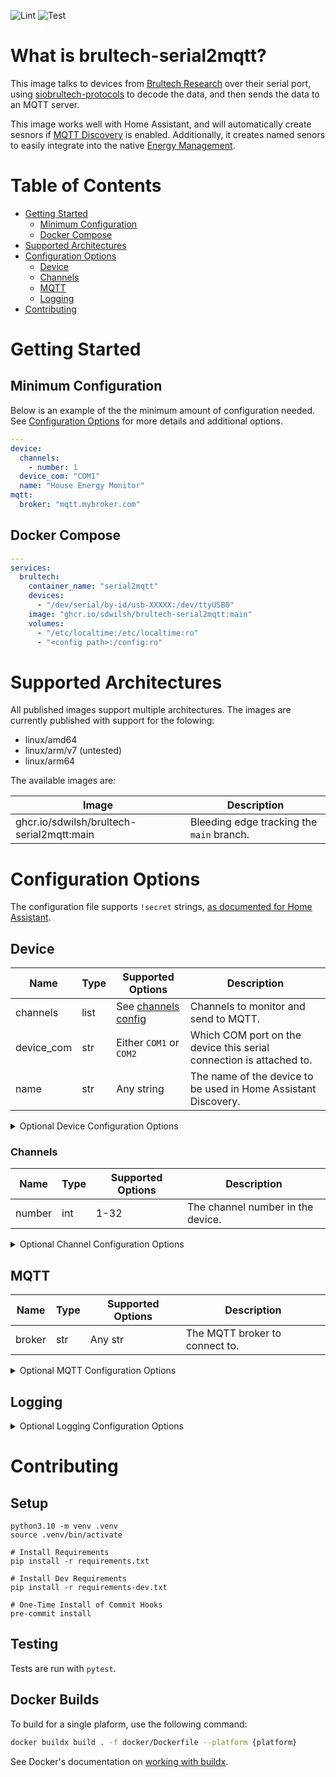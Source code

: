 ![Lint](https://github.com/sdwilsh/brultech-serial2mqtt/workflows/Lint/badge.svg)
![Test](https://github.com/sdwilsh/brultech-serial2mqtt/workflows/Test/badge.svg)

# What is brultech-serial2mqtt?

This image talks to devices from [Brultech Research](https://www.brultech.com/)
over their serial port, using
[siobrultech-protocols](https://github.com/sdwilsh/siobrultech-protocols) to
decode the data, and then sends the data to an MQTT server.

This image works well with Home Assistant, and will automatically create sesnors
if [MQTT Discovery](https://www.home-assistant.io/docs/mqtt/discovery/) is
enabled. Additionally, it creates named senors to easily integrate into the
native [Energy Management](https://www.home-assistant.io/docs/energy/).

# Table of Contents

- [Getting Started](#getting-started)
  - [Minimum Configuration](#minimum-configuration)
  - [Docker Compose](#docker-compose)
- [Supported Architectures](#supported-architectures)
- [Configuration Options](#configuration-options)
  - [Device](#device)
  - [Channels](#channels)
  - [MQTT](#mqtt)
  - [Logging](#logging)
- [Contributing](#contributing)

# Getting Started

## Minimum Configuration

Below is an example of the the minimum amount of configuration needed. See
[Configuration Options](#configuration-options) for more details and additional
options.

```yaml
---
device:
  channels:
    - number: 1
  device_com: "COM1"
  name: "House Energy Monitor"
mqtt:
  broker: "mqtt.mybroker.com"
```

## Docker Compose

```yaml
---
services:
  brultech:
    container_name: "serial2mqtt"
    devices:
      - "/dev/serial/by-id/usb-XXXXX:/dev/ttyUSB0"
    image: "ghcr.io/sdwilsh/brultech-serial2mqtt:main"
    volumes:
      - "/etc/localtime:/etc/localtime:ro"
      - "<config path>:/config:ro"
```

# Supported Architectures

All published images support multiple architectures. The images are currently published with support for the folowing:

- linux/amd64
- linux/arm/v7 (untested)
- linux/arm64

The available images are:

| Image                                     | Description                               |
| ----------------------------------------- | ----------------------------------------- |
| ghcr.io/sdwilsh/brultech-serial2mqtt:main | Bleeding edge tracking the `main` branch. |

# Configuration Options

The configuration file supports `!secret` strings, [as documented for Home Assistant](https://www.home-assistant.io/docs/configuration/secrets/).

## Device

| Name       | Type | Supported Options                | Description                                                         |
| ---------- | ---- | -------------------------------- | ------------------------------------------------------------------- |
| channels   | list | See [channels config](#channels) | Channels to monitor and send to MQTT.                               |
| device_com | str  | Either `COM1` or `COM2`          | Which COM port on the device this serial connection is attached to. |
| name       | str  | Any string                       | The name of the device to be used in Home Assistant Discovery.      |

<details>
<summary>Optional Device Configuration Options</summary>

| Name                  | Type | Default      | Supported Options                                                       | Description                                             |
| --------------------- | ---- | ------------ | ----------------------------------------------------------------------- | ------------------------------------------------------- |
| baud                  | int  | 115200       | Any int                                                                 | The baud rate to communicate with the attached device.  |
| send_interval_seconds | int  | 8            | 5-256                                                                   | The frequency in which to have the device send packets. |
| url                   | str  | /dev/ttyUSB0 | Any [pyserial URL](https://pythonhosted.org/pyserial/url_handlers.html) | The local connection to the device.                     |

</details>

### Channels

| Name   | Type | Supported Options | Description                       |
| ------ | ---- | ----------------- | --------------------------------- |
| number | int  | 1-32              | The channel number in the device. |

<details>
<summary>Optional Channel Configuration Options</summary>

| Name           | Type | Default                    | Supported Options                  | Description                                                                    |
| -------------- | ---- | -------------------------- | ---------------------------------- | ------------------------------------------------------------------------------ |
| home_assistant | bool | True if `type` is `normal` | Any bool                           | If the entity for this channel should be enabled by default in Home Assistant. |
| name           | str  | Channel {`number`}         | Any str                            | The name of the entity in Home Assistant.                                      |
| type           | str  | normal                     | See [channel types](#channel-type) | The type of channel to support net-metering and aggregation.                   |

#### Channel Type

| Channel Type          | Description                                                                                                                                                             |
| --------------------- | ----------------------------------------------------------------------------------------------------------------------------------------------------------------------- |
| normal                | Power flows through one direction in this channel.                                                                                                                      |
| main                  | Power may flow through in both directions (depending on other channels like solar existing), and represents power coming in and going out from an electricity provider. |
| solar_downstream_main | Power flows in two directions from/to a solar inverter, with a `main` channel between it and the electricity provider.                                                  |
| solar_upstream_main   | Power flows in two directions from/to a solar inverter, without a `main` channel between it and the electricity provider.                                               |

</details>

## MQTT

| Name   | Type | Supported Options | Description                    |
| ------ | ---- | ----------------- | ------------------------------ |
| broker | str  | Any str           | The MQTT broker to connect to. |

<details>
<summary>Optional MQTT Configuration Options</summary>

| Name           | Type                | Default                       | Supported Options                     | Description                                                                                                   |
| -------------- | ------------------- | ----------------------------- | ------------------------------------- | ------------------------------------------------------------------------------------------------------------- |
| birth_message  | dict                | `{}`                          | See [birth message](#birth-message)   | The birth message to send when we connect to the MQTT broker.                                                 |
| client_id      | Jinja2 template str | brultech-serial2mqtt-{serial} | Any Jinja2 template str               | The client ID to use when connecting to the MQTT broker. `device_serial` is available to use in the template. |
| home_assistant | dict                | `{}`                          | See [home assistant](#home-assistant) | Configuration on how Home Assistant communicates with the MQTT broker.                                        |
| password       | str                 | None                          | Any str                               | The password to use to connect to the MQTT broker.                                                            |
| port           | int                 | 1883                          | Any int                               | The port to connect to the broker on.                                                                         |
| qos            | int                 | 0                             | 0-2                                   | The qos to use for messages sent to the MQTT broker.                                                          |
| topic_prefix   | Jina2 template str  | brultech-serial2mqtt-{serial} | Any Jinja2 template str               | The root topic to publish status messages on. `device_serial` is available to use in the template.            |
| username       | str                 | None                          | Any str                               | The username to connect to use to connect to the MQTT broker.                                                 |
| will_message   | dict                | `{}`                          | See [will message](#will-message)     | The will message to send when we disconnect from the MQTT broker.                                             |

### Birth Message

The birth message is sent under the topic prefix configured in the [MQTT](#mqtt) config, `/status`.

| Name    | Type | Default | Supported Options | Description                                        |
| ------- | ---- | ------- | ----------------- | -------------------------------------------------- |
| payload | str  | online  | Any str           | The payload to use when sending the birth message. |
| qos     | int  | 0       | 0-2               | The qos to use for the birth message.              |
| retain  | bool | True    | Any bool          | If the retain flag is set on the birth message.    |

### Home Assistant

| Name             | Type | Default       | Supported Options                                  | Description                                                                                                                                          |
| ---------------- | ---- | ------------- | -------------------------------------------------- | ---------------------------------------------------------------------------------------------------------------------------------------------------- |
| birth_message    | dict | `{}`          | See [birth message](#home-assistant-birth-message) | The birth message configuration of Home Assistant. See [Home Assistant documentation](https://www.home-assistant.io/docs/mqtt/birth_will/).          |
| discovery_prefix | str  | homeassistant | Any str                                            | The topic prefix Home Assistant is configured to listen to for discovery configurations.                                                             |
| enable           | bool | True          | Any bool                                           | If the Home Assistant discovery configuration should be sent or not.                                                                                 |
| skip_packets     | int  | `37`          | `> 0`                                              | The number of packets received from the device to skip before updating Home Assistant. Default updates Home Assistant about once every five minutes. |

#### Home Assistant Birth Message

| Name    | Type | Default              | Supported Options | Description                                                                     |
| ------- | ---- | -------------------- | ----------------- | ------------------------------------------------------------------------------- |
| payload | str  | online               | Any str           | The payload Home Assistant is configured to use when sending the birth message. |
| qos     | int  | 0                    | 0-2               | The qos Home Assistant is configured to use for the birth message.              |
| topic   | str  | homeassistant/status | Any str           | The topic Home Assistant is configured to use when sending the birth message.   |

### Will Message

The well message is sent under the topic prefix configured in the [MQTT](#mqtt) config, `/status`.

| Name    | Type | Default | Supported Options | Description                                       |
| ------- | ---- | ------- | ----------------- | ------------------------------------------------- |
| payload | str  | online  | Any str           | The payload to use when sending the will message. |
| qos     | int  | 0       | 0-2               | The qos to use for the will message.              |
| retain  | bool | True    | Any bool          | If the retain flag is set on the will message.    |

</details>

## Logging

<details>
<summary>Optional Logging Configuration Options</summary>

| Name  | Type | Default | Supported Options                                  | Description                                                               |
| ----- | ---- | ------- | -------------------------------------------------- | ------------------------------------------------------------------------- |
| level | str  | info    | `critical`, `error`, `warning`, `info`, or `debug` | The logging level the application should print messages to stdout with.   |
| logs  | dict | `{}`    | Any dict of levels                                 | A dict of Python named-logs and the level in which to log them to stdout. |

</details>

# Contributing

## Setup

```
python3.10 -m venv .venv
source .venv/bin/activate

# Install Requirements
pip install -r requirements.txt

# Install Dev Requirements
pip install -r requirements-dev.txt

# One-Time Install of Commit Hooks
pre-commit install
```

## Testing

Tests are run with `pytest`.

## Docker Builds

To build for a single plaform, use the following command:

```sh
docker buildx build . -f docker/Dockerfile --platform {platform}
```

See Docker's documentation on
[working with buildx](https://docs.docker.com/buildx/working-with-buildx/).
